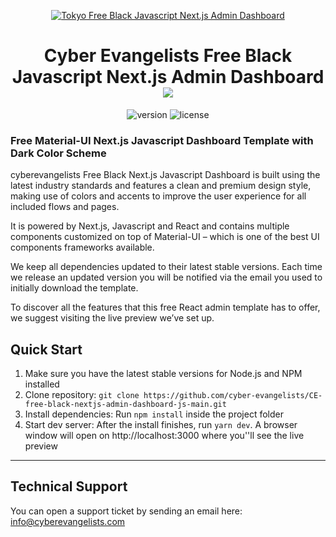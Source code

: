 <p align="center">
    <a href="https://cyberevangelists.com" title="cyberevangelists.com">
        <img src="https://www.cyberevangelists.com/assets/logo.png" alt="Tokyo Free Black Javascript Next.js Admin Dashboard">
    </a>
</p>
<h1 align="center">
    <b>Cyber Evangelists Free Black Javascript Next.js Admin Dashboard</b>
    <br>
    <a href="https://twitter.com/cyevangelists">
        <img src="https://img.shields.io/twitter/url/http/shields.io.svg?style=social" />
    </a>
</h1>
<div align="center">

![version](https://img.shields.io/badge/version-1.0.0-blue.svg)
![license](https://img.shields.io/badge/license-MIT-blue.svg)
</div>

<h3>Free Material-UI Next.js Javascript Dashboard Template with Dark Color Scheme</h3>
<p>
    cyberevangelists Free Black Next.js Javascript Dashboard is built using the latest industry standards and features a clean and premium design style, making use of colors and accents to improve the user experience for all included flows and pages.
</p>
<p>
It is powered by Next.js, Javascript and React and contains multiple components customized on top of Material-UI – which is one of the best UI components frameworks available.</p>
<p>
We keep all dependencies updated to their latest stable versions. Each time we release an updated version you will be notified via the email you used to initially download the template.
</p>
<p>
To discover all the features that this free React admin template has to offer, we suggest visiting the live preview we’ve set up.
</p>


<h2>
    Quick Start
</h2>
<ol>
    <li>Make sure you have the latest stable versions for Node.js and NPM installed</li>
    <li>Clone repository: <code>git clone https://github.com/cyber-evangelists/CE-free-black-nextjs-admin-dashboard-js-main.git</code></li>
    <li>Install dependencies: Run <code>npm install</code> inside the project folder</li>
    <li>Start dev server: After the install finishes, run <code>yarn dev</code>. A browser window will open on http://localhost:3000 where you''ll see the live preview</li>
</ol>

---

<h2>
    Technical Support
</h2>
<p>
    You can open a support ticket by sending an email here: <a href="mailto:info@cyberevangelists.com" title="Open Support Ticket">
        info@cyberevangelists.com
    </a>
</p>
